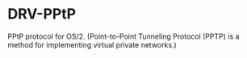 DRV-PPtP
========

PPtP protocol for OS/2. (Point-to-Point Tunneling Protocol (PPTP) is a method for implementing virtual private networks.) 
